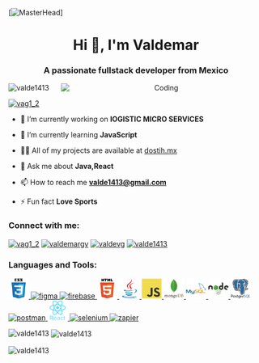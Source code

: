 [![MasterHead](http://dostih.mx/wp-content/uploads/2023/12/VALDEMAR.png)]
<h1 align="center">Hi 👋, I'm Valdemar</h1>
<h3 align="center">A passionate fullstack developer from Mexico</h3>
<p align="center">
  <img align="right" alt="Coding" width="400" src="https://media.giphy.com/media/qgQUggAC3Pfv687qPC/giphy.gif](https://media0.giphy.com/media/qgQUggAC3Pfv687qPC/giphy.gif?cid=ecf05e478pnfxaqncxcng3j4386eq8tan9tanzg0o24inrht&ep=v1_gifs_search&rid=giphy.gif&ct=g">
</p>

<p align="left"> <img src="https://komarev.com/ghpvc/?username=valde1413&label=Profile%20views&color=0e75b6&style=flat" alt="valde1413" /> </p>

<p align="left"> <a href="https://twitter.com/vag1_2" target="blank"><img src="https://img.shields.io/twitter/follow/vag1_2?logo=twitter&style=for-the-badge" alt="vag1_2" /></a> </p>

- 🔭 I’m currently working on **lOGISTIC MICRO SERVICES**

- 🌱 I’m currently learning **JavaScript**

- 👨‍💻 All of my projects are available at [dostih.mx](dostih.mx)

- 💬 Ask me about **Java,React**

- 📫 How to reach me **valde1413@gmail.com**

- ⚡ Fun fact **Love Sports**

<h3 align="left">Connect with me:</h3>
<p align="left">
<a href="https://twitter.com/vag1_2" target="blank"><img align="center" src="https://raw.githubusercontent.com/rahuldkjain/github-profile-readme-generator/master/src/images/icons/Social/twitter.svg" alt="vag1_2" height="30" width="40" /></a>
<a href="https://linkedin.com/in/valdemargv" target="blank"><img align="center" src="https://raw.githubusercontent.com/rahuldkjain/github-profile-readme-generator/master/src/images/icons/Social/linked-in-alt.svg" alt="valdemargv" height="30" width="40" /></a>
<a href="https://instagram.com/valdevg" target="blank"><img align="center" src="https://raw.githubusercontent.com/rahuldkjain/github-profile-readme-generator/master/src/images/icons/Social/instagram.svg" alt="valdevg" height="30" width="40" /></a>
<a href="https://www.leetcode.com/valde1413" target="blank"><img align="center" src="https://raw.githubusercontent.com/rahuldkjain/github-profile-readme-generator/master/src/images/icons/Social/leet-code.svg" alt="valde1413" height="30" width="40" /></a>
</p>

<h3 align="left">Languages and Tools:</h3>
<p align="left"> <a href="https://www.w3schools.com/css/" target="_blank" rel="noreferrer"> <img src="https://raw.githubusercontent.com/devicons/devicon/master/icons/css3/css3-original-wordmark.svg" alt="css3" width="40" height="40"/> </a> <a href="https://www.figma.com/" target="_blank" rel="noreferrer"> <img src="https://www.vectorlogo.zone/logos/figma/figma-icon.svg" alt="figma" width="40" height="40"/> </a> <a href="https://firebase.google.com/" target="_blank" rel="noreferrer"> <img src="https://www.vectorlogo.zone/logos/firebase/firebase-icon.svg" alt="firebase" width="40" height="40"/> </a> <a href="https://www.w3.org/html/" target="_blank" rel="noreferrer"> <img src="https://raw.githubusercontent.com/devicons/devicon/master/icons/html5/html5-original-wordmark.svg" alt="html5" width="40" height="40"/> </a> <a href="https://www.java.com" target="_blank" rel="noreferrer"> <img src="https://raw.githubusercontent.com/devicons/devicon/master/icons/java/java-original.svg" alt="java" width="40" height="40"/> </a> <a href="https://developer.mozilla.org/en-US/docs/Web/JavaScript" target="_blank" rel="noreferrer"> <img src="https://raw.githubusercontent.com/devicons/devicon/master/icons/javascript/javascript-original.svg" alt="javascript" width="40" height="40"/> </a> <a href="https://www.mongodb.com/" target="_blank" rel="noreferrer"> <img src="https://raw.githubusercontent.com/devicons/devicon/master/icons/mongodb/mongodb-original-wordmark.svg" alt="mongodb" width="40" height="40"/> </a> <a href="https://www.mysql.com/" target="_blank" rel="noreferrer"> <img src="https://raw.githubusercontent.com/devicons/devicon/master/icons/mysql/mysql-original-wordmark.svg" alt="mysql" width="40" height="40"/> </a> <a href="https://nodejs.org" target="_blank" rel="noreferrer"> <img src="https://raw.githubusercontent.com/devicons/devicon/master/icons/nodejs/nodejs-original-wordmark.svg" alt="nodejs" width="40" height="40"/> </a> <a href="https://www.postgresql.org" target="_blank" rel="noreferrer"> <img src="https://raw.githubusercontent.com/devicons/devicon/master/icons/postgresql/postgresql-original-wordmark.svg" alt="postgresql" width="40" height="40"/> </a> <a href="https://postman.com" target="_blank" rel="noreferrer"> <img src="https://www.vectorlogo.zone/logos/getpostman/getpostman-icon.svg" alt="postman" width="40" height="40"/> </a> <a href="https://reactjs.org/" target="_blank" rel="noreferrer"> <img src="https://raw.githubusercontent.com/devicons/devicon/master/icons/react/react-original-wordmark.svg" alt="react" width="40" height="40"/> </a> <a href="https://www.selenium.dev" target="_blank" rel="noreferrer"> <img src="https://raw.githubusercontent.com/detain/svg-logos/780f25886640cef088af994181646db2f6b1a3f8/svg/selenium-logo.svg" alt="selenium" width="40" height="40"/> </a> <a href="https://zapier.com" target="_blank" rel="noreferrer"> <img src="https://www.vectorlogo.zone/logos/zapier/zapier-icon.svg" alt="zapier" width="40" height="40"/> </a> </p>

<p><img align="left" src="https://github-readme-stats.vercel.app/api/top-langs?username=valde1413&show_icons=true&locale=en&layout=compact" alt="valde1413" /></p>

<p>&nbsp;<img align="center" src="https://github-readme-stats.vercel.app/api?username=valde1413&show_icons=true&locale=en" alt="valde1413" /></p>

<p><img align="center" src="https://github-readme-streak-stats.herokuapp.com/?user=valde1413&" alt="valde1413" /></p>
